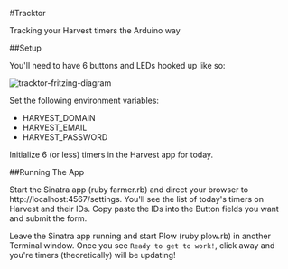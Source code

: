 #Tracktor

Tracking your Harvest timers the Arduino way

##Setup

You'll need to have 6 buttons and LEDs hooked up like so:

![tracktor-fritzing-diagram](http://cl.ly/image/0F0g323c3v0d/tractor_diagram.jpg)

Set the following environment variables:

* HARVEST_DOMAIN
* HARVEST_EMAIL
* HARVEST_PASSWORD


Initialize 6 (or less) timers in the Harvest app for today.

##Running The App

Start the Sinatra app (ruby farmer.rb) and direct your browser to http://localhost:4567/settings. You'll see the list of today's timers on Harvest and their IDs. Copy paste the IDs into the Button fields you want and submit the form.

Leave the Sinatra app running and start Plow (ruby plow.rb) in another Terminal window. Once you see `Ready to get to work!`, click away and you're timers (theoretically) will be updating!
